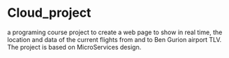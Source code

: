 # Cloud_project

a programing course project to create a web page to show in real time, the location and data of the current flights from and to Ben Gurion airport TLV.
The project is based on MicroServices design.
